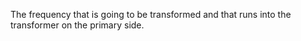 The frequency that is going to be transformed and that runs into the transformer on the primary side.
